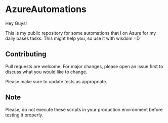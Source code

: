 # AzureAutomations

Hey Guys!

This is my public repository for some automations that I on Azure for my daily bases tasks.
This might help you, so use it with wisdom =D


## Contributing
Pull requests are welcome. For major changes, please open an issue first to discuss what you would like to change.

Please make sure to update tests as appropriate.

## Note

Please, do not execute these scripts in your production environment before testing it properly.
